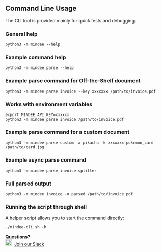 ## Command Line Usage

The CLI tool is provided mainly for quick tests and debugging.

### General help

```shell
python3 -m mindee --help
```

### Example command help

```shell
python3 -m mindee parse --help
```

### Example parse command for Off-the-Shelf document

```shell
python3 -m mindee parse invoice --key xxxxxxx /path/to/invoice.pdf
```

### Works with environment variables

```shell
export MINDEE_API_KEY=xxxxxx
python3 -m mindee parse invoice /path/to/invoice.pdf
```

### Example parse command for a custom document

```shell
python3 -m mindee parse custom -a pikachu -k xxxxxxx pokemon_card /path/to/card.jpg
```

### Example async parse command

```shell
python3 -m mindee parse invoice-splitter 
```


### Full parsed output

```shell
python3 -m mindee invoice -o parsed /path/to/invoice.pdf
```

### Running the script through shell

A helper script allows you to start the command directly:

```shell
./mindee-cli.sh -h
```


**Questions?**  
<img alt="Slack Logo Icon" style="display:inline!important" src="https://files.readme.io/5b83947-Slack.png" width="20" height="20">  [Join our Slack](https://join.slack.com/t/mindee-community/shared_invite/zt-2d0ds7dtz-DPAF81ZqTy20chsYpQBW5g)
